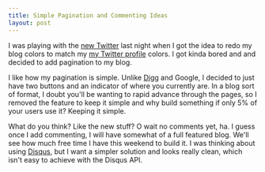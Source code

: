 ```yaml
---
title: Simple Pagination and Commenting Ideas
layout: post
---
```

I was playing with the [new Twitter](http://twitter.com/samsoffes) last night when I got the idea to redo my blog colors to match my [my Twitter profile](http://twitter.com/samsoffes) colors. I got kinda bored and and decided to add pagination to my blog.</p>

I like how my pagination is simple. Unlike [Digg](http://digg.com/users/samsoffes) and Google, I decided to just have two buttons and an indicator of where you currently are. In a blog sort of format, I doubt you'll be wanting to rapid advance through the pages, so I removed the feature to keep it simple and why build something if only 5% of your users use it? Keeping it simple.

What do you think? Like the new stuff? O wait no comments yet, ha. I guess once I add commenting, I will have somewhat of a full featured blog. We'll see how much free time I have this weekend to build it. I was thinking about using [Disqus](http://disqus.com), but I want a simpler solution and looks really clean, which isn't easy to achieve with the Disqus API.
